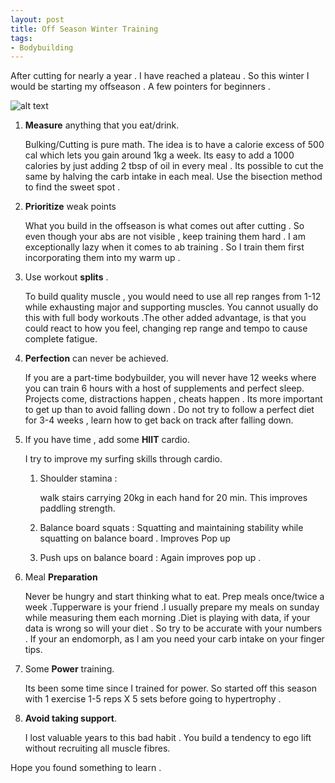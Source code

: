 ```yaml
---
layout: post
title: Off Season Winter Training 
tags:
- Bodybuilding
---
```


After cutting for nearly a year . I have reached a plateau .
So this winter I would be starting my offseason . 
A few pointers for beginners .

![alt text](http://localhost:3000/static/img/physique.jpg)


1.  **Measure** anything that you eat/drink.

    Bulking/Cutting is pure math. The idea is to have a calorie excess of 
500 cal which lets you gain around 1kg a week. Its easy to add a 1000 calories
by just adding 2 tbsp of oil in every meal . Its possible to cut the same by halving the carb intake in each meal.
Use the bisection method to find the sweet spot .

2.  **Prioritize** weak points

    What you build in the offseason is what comes out after cutting .
So even though your abs are not visible , keep training them hard .
I am exceptionally lazy when it comes to ab training . So I train them 
first incorporating them into my warm up . 

3.  Use workout **splits** .

    To build quality muscle , you would need to use all rep ranges from 
1-12 while exhausting major and supporting muscles. You cannot usually do this
with full body workouts .The other added advantage, is that you could 
react to how you feel, changing rep range and tempo to cause complete fatigue.

4.  **Perfection** can never be achieved.

    If you are a part-time bodybuilder, you will never have 12 weeks
where you can train 6 hours with a host of supplements and perfect sleep.
Projects come, distractions happen , cheats happen .
Its more important to get up than to avoid falling down .
Do not try to follow a perfect diet for 3-4 weeks , learn how to get back 
on track after falling down.

5.  If you have time , add some **HIIT** cardio. 

    I try to improve my surfing skills through cardio.
    1.  Shoulder stamina :
    
          walk stairs carrying 20kg in each hand for 20 min.
          This improves paddling strength.
   
     2.  Balance board squats :
        Squatting and maintaining stability while squatting on balance board .
    Improves Pop up 
   
    3.  Push ups on balance board :
        Again improves pop up .
    
6.  Meal **Preparation**

    Never be hungry and start thinking what to eat. Prep meals once/twice a 
week .Tupperware is your friend .I usually prepare my meals on sunday while
measuring them each morning .Diet is playing with data, if your data 
is wrong so will your diet . So try to be accurate with your numbers .
If your an endomorph, as I am you need your carb intake on your finger tips.

7.  Some **Power** training.

    Its been some time since I trained for power. So started off this season with 
1 exercise 1-5 reps X 5 sets before going to hypertrophy .

8.  **Avoid taking support**. 

    I lost valuable years to this bad habit . You build a tendency to ego lift without
recruiting all muscle fibres. 


Hope you found something to learn .
